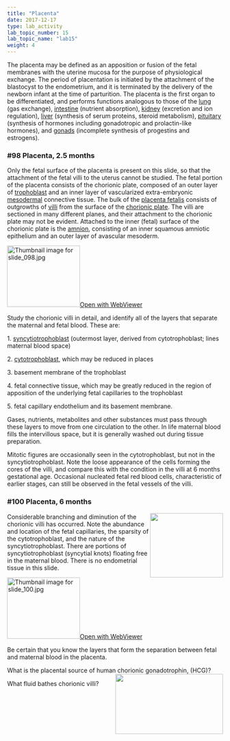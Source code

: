 ```yaml
---
title: "Placenta"
date: 2017-12-17
type: lab_activity
lab_topic_number: 15
lab_topic_name: "lab15"
weight: 4
---
```

<div class="entrybody">
						<p>The placenta may be defined as an apposition or fusion of the fetal membranes with the uterine mucosa for the purpose of physiological exchange.  The period of placentation is initiated by the attachment of the blastocyst to the endometrium, and it is terminated by the delivery of the newborn infant at the time of parturition. The placenta is the first organ to be differentiated, and performs functions analogous to those of the <u>lung</u> (gas exchange), <u>intestine</u> (nutrient absorption), <u>kidney</u> (excretion and ion regulation), <u>liver</u> (synthesis of serum proteins, steroid metabolism), <u>pituitary</u> (synthesis of hormones including gonadotropic and prolactin-like hormones), and <u>gonads</u> (incomplete synthesis of progestins and estrogens).</p>

<h3>#98 Placenta, 2.5 months</h3>

<p>Only the fetal surface of the placenta is present on this slide, so that the attachment of the fetal villi to the uterus cannot be studied. The fetal portion of the placenta consists of the chorionic plate, composed of an outer layer of <u>trophoblast</u> and an inner layer of vascularized extra-embryonic <u>mesodermal</u> connective tissue. The bulk of the <u>placenta fetalis</u> consists of outgrowths of <u>villi</u> from the surface of the <u>chorionic plate</u>. The villi are sectioned in many different planes, and their attachment to the chorionic plate may not be evident. Attached to the inner (fetal) surface of the chorionic plate is the <u>amnion</u>, consisting of an inner squamous amniotic epithelium and an outer layer of avascular mesoderm.</p>

<div class="thumbnail"> <a href="http://virtualslides.cumc.columbia.edu/98.svs/view.apml?" target="_blank"><img alt="Thumbnail image for slide_098.jpg" src="/assets/images/slide_098-thumb-170x143-1623.jpg" width="170" height="143" class="mt-image-left"></a><a href="http://virtualslides.cumc.columbia.edu/98.svs/view.apml?" target="_blank">Open with WebViewer</a></div>

<p>Study the chorionic villi in detail, and identify all of the layers that separate the maternal and fetal blood. These are:</p>

<p>1. <u>syncytiotrophoblast</u> (outermost layer, derived from cytotrophoblast; lines maternal blood space)</p>

<p>2. <u>cytotrophoblast</u>, which may be reduced in places</p>

<p>3. basement membrane of the trophoblast</p>

<p>4. fetal connective tissue, which may be greatly reduced in the region of apposition of the underlying fetal capillaries to the trophoblast</p>

<p>5. fetal capillary endothelium and its basement membrane.</p>

<p>Gases, nutrients, metabolites and other substances must pass through these layers to move from one circulation to the other. In life maternal blood fills the intervillous space, but it is generally washed out during tissue preparation.</p>

<p>Mitotic figures are occasionally seen in the cytotrophoblast, but not in the syncytiotrophoblast. Note the loose appearance of the cells forming the cores of the villi, and compare this with the condition in the villi at 6 months gestational age. Occasional nucleated fetal red blood cells, characteristic of earlier stages, can still be observed in the fetal vessels of the villi.</p>

<h3>#100 Placenta, 6 months</h3>

<p><img src="/assets/images/100%20placenta%20-%20chorionic%20villi.jpg" style="width:170px; height:150px; float:right;">Considerable branching and diminution of the chorionic villi has occurred. Note the abundance and location of the fetal capillaries, the sparsity of the cytotrophoblast, and the nature of the syncytiotrophoblast. There are portions of syncytiotrophoblast (syncytial knots) floating free in the maternal blood. There is no endometrial tissue in this slide. </p>

<div class="thumbnail"> <a href="http://virtualslides.cumc.columbia.edu/100.svs/view.apml?" target="_blank"><img alt="Thumbnail image for slide_100.jpg" src="/assets/images/slide_100-thumb-170x143-1626.jpg" width="170" height="143" class="mt-image-left"></a><a href="http://virtualslides.cumc.columbia.edu/100.svs/view.apml?" target="_blank">Open with WebViewer</a></div>

<p>Be certain that you know the layers that form the separation between fetal and maternal blood in the placenta. </p>


<p>What is the placental source of human chorionic gonadotrophin, (HCG)?<img src="/assets/images/98%20placenta%20-%20chorionic%20villi.jpg" style="width:251px; height:140px; float:right;"></p>

<p>What fluid bathes chorionic villi?</p>
						
						
</div>
